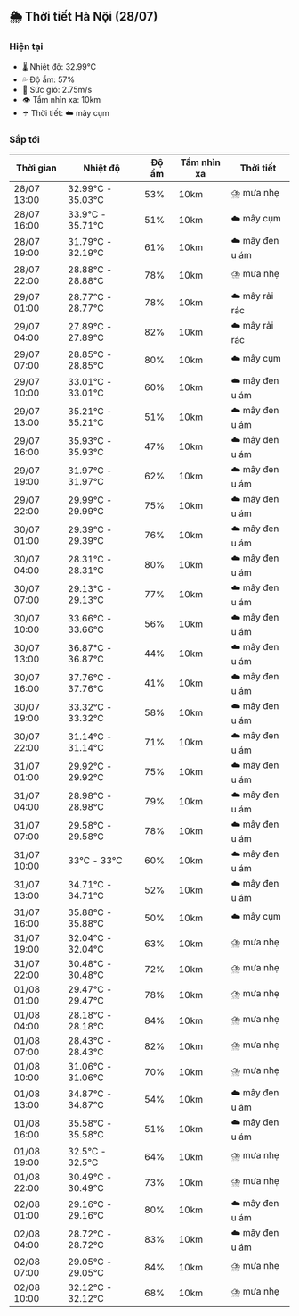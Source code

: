 ## 🌦️ Thời tiết Hà Nội (28/07)

### Hiện tại

- 🌡️ Nhiệt độ: 32.99℃
- 💦 Độ ẩm: 57%
- 💨 Sức gió: 2.75m/s
- 👁️ Tầm nhìn xa: 10km
- ☂️ Thời tiết: ☁️ mây cụm

### Sắp tới

| Thời gian | Nhiệt độ | Độ ẩm | Tầm nhìn xa | Thời tiết |
| --- | --- | --- | --- | --- |
| 28/07 13:00 | 32.99℃ - 35.03℃ | 53% | 10km | ⛈️ mưa nhẹ |
| 28/07 16:00 | 33.9℃ - 35.71℃ | 51% | 10km | ☁️ mây cụm |
| 28/07 19:00 | 31.79℃ - 32.19℃ | 61% | 10km | ☁️ mây đen u ám |
| 28/07 22:00 | 28.88℃ - 28.88℃ | 78% | 10km | ⛈️ mưa nhẹ |
| 29/07 01:00 | 28.77℃ - 28.77℃ | 78% | 10km | ☁️ mây rải rác |
| 29/07 04:00 | 27.89℃ - 27.89℃ | 82% | 10km | ☁️ mây rải rác |
| 29/07 07:00 | 28.85℃ - 28.85℃ | 80% | 10km | ☁️ mây cụm |
| 29/07 10:00 | 33.01℃ - 33.01℃ | 60% | 10km | ☁️ mây đen u ám |
| 29/07 13:00 | 35.21℃ - 35.21℃ | 51% | 10km | ☁️ mây đen u ám |
| 29/07 16:00 | 35.93℃ - 35.93℃ | 47% | 10km | ☁️ mây đen u ám |
| 29/07 19:00 | 31.97℃ - 31.97℃ | 62% | 10km | ☁️ mây đen u ám |
| 29/07 22:00 | 29.99℃ - 29.99℃ | 75% | 10km | ☁️ mây đen u ám |
| 30/07 01:00 | 29.39℃ - 29.39℃ | 76% | 10km | ☁️ mây đen u ám |
| 30/07 04:00 | 28.31℃ - 28.31℃ | 80% | 10km | ☁️ mây đen u ám |
| 30/07 07:00 | 29.13℃ - 29.13℃ | 77% | 10km | ☁️ mây đen u ám |
| 30/07 10:00 | 33.66℃ - 33.66℃ | 56% | 10km | ☁️ mây đen u ám |
| 30/07 13:00 | 36.87℃ - 36.87℃ | 44% | 10km | ☁️ mây đen u ám |
| 30/07 16:00 | 37.76℃ - 37.76℃ | 41% | 10km | ☁️ mây đen u ám |
| 30/07 19:00 | 33.32℃ - 33.32℃ | 58% | 10km | ☁️ mây đen u ám |
| 30/07 22:00 | 31.14℃ - 31.14℃ | 71% | 10km | ☁️ mây đen u ám |
| 31/07 01:00 | 29.92℃ - 29.92℃ | 75% | 10km | ☁️ mây đen u ám |
| 31/07 04:00 | 28.98℃ - 28.98℃ | 79% | 10km | ☁️ mây đen u ám |
| 31/07 07:00 | 29.58℃ - 29.58℃ | 78% | 10km | ☁️ mây đen u ám |
| 31/07 10:00 | 33℃ - 33℃ | 60% | 10km | ☁️ mây đen u ám |
| 31/07 13:00 | 34.71℃ - 34.71℃ | 52% | 10km | ☁️ mây đen u ám |
| 31/07 16:00 | 35.88℃ - 35.88℃ | 50% | 10km | ☁️ mây cụm |
| 31/07 19:00 | 32.04℃ - 32.04℃ | 63% | 10km | ⛈️ mưa nhẹ |
| 31/07 22:00 | 30.48℃ - 30.48℃ | 72% | 10km | ⛈️ mưa nhẹ |
| 01/08 01:00 | 29.47℃ - 29.47℃ | 78% | 10km | ⛈️ mưa nhẹ |
| 01/08 04:00 | 28.18℃ - 28.18℃ | 84% | 10km | ⛈️ mưa nhẹ |
| 01/08 07:00 | 28.43℃ - 28.43℃ | 82% | 10km | ⛈️ mưa nhẹ |
| 01/08 10:00 | 31.06℃ - 31.06℃ | 70% | 10km | ⛈️ mưa nhẹ |
| 01/08 13:00 | 34.87℃ - 34.87℃ | 54% | 10km | ☁️ mây đen u ám |
| 01/08 16:00 | 35.58℃ - 35.58℃ | 51% | 10km | ☁️ mây đen u ám |
| 01/08 19:00 | 32.5℃ - 32.5℃ | 64% | 10km | ⛈️ mưa nhẹ |
| 01/08 22:00 | 30.49℃ - 30.49℃ | 73% | 10km | ⛈️ mưa nhẹ |
| 02/08 01:00 | 29.16℃ - 29.16℃ | 80% | 10km | ☁️ mây đen u ám |
| 02/08 04:00 | 28.72℃ - 28.72℃ | 83% | 10km | ☁️ mây đen u ám |
| 02/08 07:00 | 29.05℃ - 29.05℃ | 84% | 10km | ⛈️ mưa nhẹ |
| 02/08 10:00 | 32.12℃ - 32.12℃ | 68% | 10km | ⛈️ mưa nhẹ |
